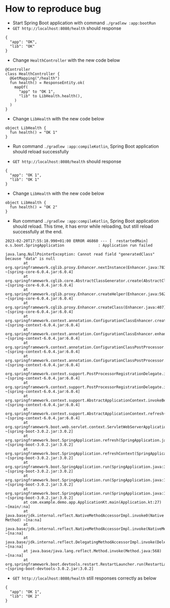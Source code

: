 # How to reproduce bug

* Start Spring Boot application with command `./gradlew :app:bootRun`
* `GET http://localhost:8080/health` should response

```
{
  "app": "OK",
  "lib": "OK"
}
```

* Change `HealthController` with the new code below

```
@Controller
class HealthController {
  @GetMapping("/health")
  fun health() = ResponseEntity.ok(
    mapOf(
      "app" to "OK 1",
      "lib" to LibHealth.health(),
    )
  )
}
```

* Change `LibHealth` with the new code below

```
object LibHealth {
  fun health() = "OK 1"
}
```

* Run command `./gradlew :app:compileKotlin`, Spring Boot application should reload successfully

* `GET http://localhost:8080/health` should response

```
{
  "app": "OK 1",
  "lib": "OK 1"
}
```

* Change `LibHealth` with the new code below

```
object LibHealth {
  fun health() = "OK 2"
}
```

* Run command `./gradlew :app:compileKotlin`, Spring Boot application should reload.
  This time, it has error while reloading, but still reload successfully at the end.

```
2023-02-20T17:55:18.990+01:00 ERROR 46860 --- [  restartedMain] o.s.boot.SpringApplication               : Application run failed

java.lang.NullPointerException: Cannot read field "generatedClass" because "data" is null
        at org.springframework.cglib.proxy.Enhancer.nextInstance(Enhancer.java:783) ~[spring-core-6.0.4.jar:6.0.4]
        at org.springframework.cglib.core.AbstractClassGenerator.create(AbstractClassGenerator.java:317) ~[spring-core-6.0.4.jar:6.0.4]
        at org.springframework.cglib.proxy.Enhancer.createHelper(Enhancer.java:562) ~[spring-core-6.0.4.jar:6.0.4]
        at org.springframework.cglib.proxy.Enhancer.createClass(Enhancer.java:407) ~[spring-core-6.0.4.jar:6.0.4]
        at org.springframework.context.annotation.ConfigurationClassEnhancer.createClass(ConfigurationClassEnhancer.java:138) ~[spring-context-6.0.4.jar:6.0.4]
        at org.springframework.context.annotation.ConfigurationClassEnhancer.enhance(ConfigurationClassEnhancer.java:109) ~[spring-context-6.0.4.jar:6.0.4]
        at org.springframework.context.annotation.ConfigurationClassPostProcessor.enhanceConfigurationClasses(ConfigurationClassPostProcessor.java:514) ~[spring-context-6.0.4.jar:6.0.4]
        at org.springframework.context.annotation.ConfigurationClassPostProcessor.postProcessBeanFactory(ConfigurationClassPostProcessor.java:304) ~[spring-context-6.0.4.jar:6.0.4]
        at org.springframework.context.support.PostProcessorRegistrationDelegate.invokeBeanFactoryPostProcessors(PostProcessorRegistrationDelegate.java:358) ~[spring-context-6.0.4.jar:6.0.4]
        at org.springframework.context.support.PostProcessorRegistrationDelegate.invokeBeanFactoryPostProcessors(PostProcessorRegistrationDelegate.java:150) ~[spring-context-6.0.4.jar:6.0.4]
        at org.springframework.context.support.AbstractApplicationContext.invokeBeanFactoryPostProcessors(AbstractApplicationContext.java:745) ~[spring-context-6.0.4.jar:6.0.4]
        at org.springframework.context.support.AbstractApplicationContext.refresh(AbstractApplicationContext.java:565) ~[spring-context-6.0.4.jar:6.0.4]
        at org.springframework.boot.web.servlet.context.ServletWebServerApplicationContext.refresh(ServletWebServerApplicationContext.java:146) ~[spring-boot-3.0.2.jar:3.0.2]
        at org.springframework.boot.SpringApplication.refresh(SpringApplication.java:730) ~[spring-boot-3.0.2.jar:3.0.2]
        at org.springframework.boot.SpringApplication.refreshContext(SpringApplication.java:432) ~[spring-boot-3.0.2.jar:3.0.2]
        at org.springframework.boot.SpringApplication.run(SpringApplication.java:308) ~[spring-boot-3.0.2.jar:3.0.2]
        at org.springframework.boot.SpringApplication.run(SpringApplication.java:1302) ~[spring-boot-3.0.2.jar:3.0.2]
        at org.springframework.boot.SpringApplication.run(SpringApplication.java:1291) ~[spring-boot-3.0.2.jar:3.0.2]
        at com.example.demo.app.ApplicationKt.main(Application.kt:27) ~[main/:na]
        at java.base/jdk.internal.reflect.NativeMethodAccessorImpl.invoke0(Native Method) ~[na:na]
        at java.base/jdk.internal.reflect.NativeMethodAccessorImpl.invoke(NativeMethodAccessorImpl.java:77) ~[na:na]
        at java.base/jdk.internal.reflect.DelegatingMethodAccessorImpl.invoke(DelegatingMethodAccessorImpl.java:43) ~[na:na]
        at java.base/java.lang.reflect.Method.invoke(Method.java:568) ~[na:na]
        at org.springframework.boot.devtools.restart.RestartLauncher.run(RestartLauncher.java:49) ~[spring-boot-devtools-3.0.2.jar:3.0.2]
```

* `GET http://localhost:8080/health` still responses correctly as below

```
{
  "app": "OK 1",
  "lib": "OK 2"
}
```
